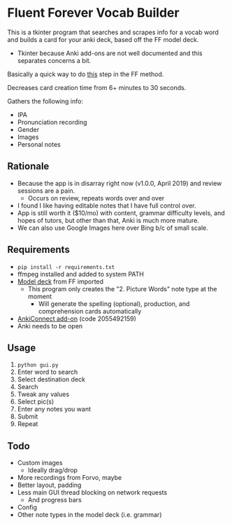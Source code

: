 # Fluent Forever Vocab Builder

This is a tkinter program that searches and scrapes info for a vocab word and builds a card for your anki deck, based off the FF model deck.
- Tkinter because Anki add-ons are not well documented and this separates concerns a bit.

Basically a quick way to do [this](https://blog.fluent-forever.com/simple-word-flashcards/) step in the FF method.

Decreases card creation time from 6+ minutes to 30 seconds.

Gathers the following info:
- IPA
- Pronunciation recording
- Gender
- Images
- Personal notes

## Rationale

- Because the app is in disarray right now (v1.0.0, April 2019) and review sessions are a pain.
    - Occurs on review, repeats words over and over
- I found I like having editable notes that I have full control over.
- App is still worth it ($10/mo) with content, grammar difficulty levels, and hopes of tutors, but other than that, Anki is much more mature. 
- We can also use Google Images here over Bing b/c of small scale.

## Requirements

- `pip install -r requirements.txt`
- ffmpeg installed and added to system PATH
- [Model deck](http://www.fluent-forever.com/wp-content/uploads/2014/05/Model-Deck-May-2014.apkg) from FF imported
  - This program only creates the "2. Picture Words" note type at the moment
    - Will generate the spelling (optional), production, and comprehension cards automatically
- [AnkiConnect add-on](https://foosoft.net/projects/anki-connect/) (code 2055492159)
- Anki needs to be open


## Usage

1. `python gui.py`
2. Enter word to search
3. Select destination deck
4. Search
5. Tweak any values
6. Select pic(s)
7. Enter any notes you want
8. Submit
9. Repeat

## Todo

- Custom images
  - Ideally drag/drop
- More recordings from Forvo, maybe
- Better layout, padding
- Less main GUI thread blocking on network requests
  - And progress bars
- Config
- Other note types in the model deck (i.e. grammar)
